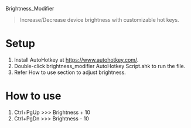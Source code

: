 Brightness_Modifier
> Increase/Decrease device brightness with customizable hot keys.

# Setup
1. Install AutoHotkey at https://www.autohotkey.com/.
2. Double-click brightness_modifier AutoHotkey Script.ahk to run the file.
3. Refer How to use section to adjust brightness.

# How to use
1. Ctrl+PgUp >>> Brightness + 10
2. Ctrl+PgDn >>> Brightness - 10
